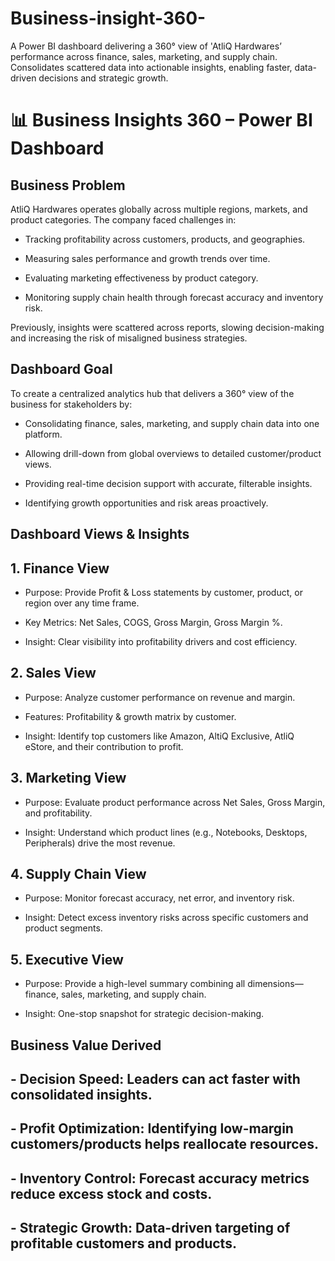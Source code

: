 # Business-insight-360-
A Power BI dashboard delivering a 360° view of 'AtliQ Hardwares’ performance across finance, sales, marketing, and supply chain. Consolidates scattered data into actionable insights, enabling faster, data-driven decisions and strategic growth.
# 📊 Business Insights 360 – Power BI Dashboard
## Business Problem

AtliQ Hardwares operates globally across multiple regions, markets, and product categories. The company faced challenges in:

- Tracking profitability across customers, products, and geographies.

- Measuring sales performance and growth trends over time.

- Evaluating marketing effectiveness by product category.

- Monitoring supply chain health through forecast accuracy and inventory risk.

Previously, insights were scattered across reports, slowing decision-making and increasing the risk of misaligned business strategies.

## Dashboard Goal

To create a centralized analytics hub that delivers a 360° view of the business for stakeholders by:

- Consolidating finance, sales, marketing, and supply chain data into one platform.

- Allowing drill-down from global overviews to detailed customer/product views.

- Providing real-time decision support with accurate, filterable insights.

- Identifying growth opportunities and risk areas proactively.

## Dashboard Views & Insights
## 1. Finance View

- Purpose: Provide Profit & Loss statements by customer, product, or region over any time frame.

- Key Metrics: Net Sales, COGS, Gross Margin, Gross Margin %.

- Insight: Clear visibility into profitability drivers and cost efficiency.

## 2. Sales View

- Purpose: Analyze customer performance on revenue and margin.

- Features: Profitability & growth matrix by customer.

- Insight: Identify top customers like Amazon, AltiQ Exclusive, AtliQ eStore, and their contribution to profit.

## 3. Marketing View

- Purpose: Evaluate product performance across Net Sales, Gross Margin, and profitability.

- Insight: Understand which product lines (e.g., Notebooks, Desktops, Peripherals) drive the most revenue.

## 4. Supply Chain View

- Purpose: Monitor forecast accuracy, net error, and inventory risk.

- Insight: Detect excess inventory risks across specific customers and product segments.

## 5. Executive View

- Purpose: Provide a high-level summary combining all dimensions—finance, sales, marketing, and supply chain.

- Insight: One-stop snapshot for strategic decision-making.

## Business Value Derived

## - Decision Speed: Leaders can act faster with consolidated insights.

## - Profit Optimization: Identifying low-margin customers/products helps reallocate resources.

## - Inventory Control: Forecast accuracy metrics reduce excess stock and costs.

## - Strategic Growth: Data-driven targeting of profitable customers and products.
